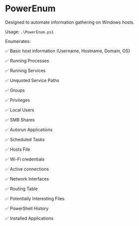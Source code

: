 # PowerEnum
Designed to automate information gathering on Windows hosts.

Usage: `.\PowerEnum.ps1`

Enumerates:

✅ Basic host information (Username, Hostname, Domain, OS)

✅ Running Processes

✅ Running Services

✅ Unquoted Service Paths

✅ Groups

✅ Privileges

✅ Local Users

✅ SMB Shares

✅ Autorun Applications

✅ Scheduled Tasks

✅ Hosts File

✅ Wi-Fi credentials

✅ Active connections

✅ Network Interfaces

✅ Routing Table

✅ Potentially Interesting Files

✅ PowerShell History

✅ Installed Applications
